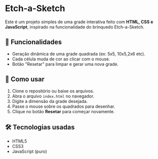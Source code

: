 # Etch-a-Sketch

Este é um projeto simples de uma grade interativa feito com **HTML, CSS e JavaScript**, inspirado na funcionalidade do brinquedo Etch-a-Sketch.

## 📌 Funcionalidades

- Geração dinâmica de uma grade quadrada (ex: 5x5, 10x5,2x6 etc).
- Cada célula muda de cor ao clicar com o mouse.
- Botão "Resetar" para limpar e gerar uma nova grade.

## 🚀 Como usar

1. Clone o repositório ou baixe os arquivos.
2. Abra o arquivo `index.html` no navegador.
3. Digite a dimensão da grade desejada.
4. Passe o mouse sobre os quadrados para desenhar.
5. Clique no botão **Resetar** para começar novamente.

## 🛠️ Tecnologias usadas

- HTML5
- CSS3
- JavaScript (puro)


